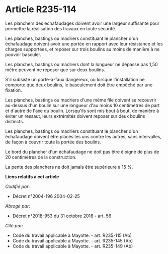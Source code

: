 # Article R235-114

Les planchers des échafaudages doivent avoir une largeur suffisante pour permettre la réalisation des travaux en toute
sécurité.

Les planches, bastings ou madriers constituant le plancher d'un échafaudage doivent avoir une portée en rapport avec leur
résistance et les charges supportées, et reposer sur trois boulins au moins de manière à ne pouvoir basculer.

Les planches, bastings ou madriers dont la longueur ne dépasse pas 1,50 mètre peuvent ne reposer que sur deux boulins.

S'il subsiste un porte-à-faux dangereux, ou lorsque l'installation ne comporte que deux boulins, le basculement doit être
empêché par une fixation.

Les planches, bastings ou madriers d'une même file doivent se recouvrir au-dessus d'un boulin sur une longueur d'au moins 10
centimètres de part et d'autre de l'axe du boulin. Lorsqu'ils sont mis bout à bout, de manière à éviter un ressaut, leurs
extrémités doivent reposer sur deux boulins distincts.

Les planches, bastings ou madriers constituant le plancher d'un échafaudage doivent être placés les uns contre les autres,
sans intervalles, de façon à couvrir toute la portée des boulins.

Le bord du plancher d'un échafaudage ne doit pas être éloigné de plus de 20 centimètres de la construction.

La pente des planchers ne doit jamais être supérieure à 15 %.

**Liens relatifs à cet article**

_Codifié par_:

  - Décret n°2004-196 2004-02-25

_Abrogé par_:

  - Décret n°2018-953 du 31 octobre 2018 - art. 56

_Cité par_:

  - Code du travail applicable à Mayotte. - art. R235-115 (Ab)
  - Code du travail applicable à Mayotte. - art. R235-145 (Ab)
  - Code du travail applicable à Mayotte. - art. R235-149 (Ab)
